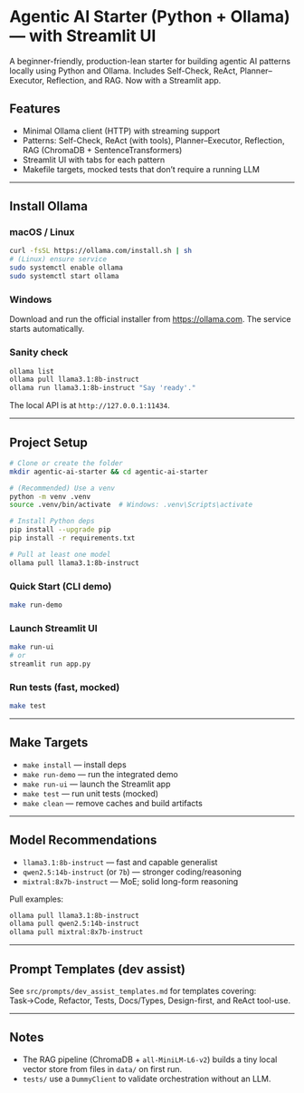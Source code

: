 # Agentic AI Starter (Python + Ollama) — with Streamlit UI

A beginner-friendly, production-lean starter for building agentic AI patterns locally using Python and Ollama.
Includes Self-Check, ReAct, Planner–Executor, Reflection, and RAG. Now with a Streamlit app.

## Features
- Minimal Ollama client (HTTP) with streaming support
- Patterns: Self-Check, ReAct (with tools), Planner–Executor, Reflection, RAG (ChromaDB + SentenceTransformers)
- Streamlit UI with tabs for each pattern
- Makefile targets, mocked tests that don’t require a running LLM

---

## Install Ollama

### macOS / Linux
```bash
curl -fsSL https://ollama.com/install.sh | sh
# (Linux) ensure service
sudo systemctl enable ollama
sudo systemctl start ollama
```

### Windows
Download and run the official installer from https://ollama.com. The service starts automatically.

### Sanity check
```bash
ollama list
ollama pull llama3.1:8b-instruct
ollama run llama3.1:8b-instruct "Say 'ready'."
```
The local API is at `http://127.0.0.1:11434`.

---

## Project Setup
```bash
# Clone or create the folder
mkdir agentic-ai-starter && cd agentic-ai-starter

# (Recommended) Use a venv
python -m venv .venv
source .venv/bin/activate  # Windows: .venv\Scripts\activate

# Install Python deps
pip install --upgrade pip
pip install -r requirements.txt

# Pull at least one model
ollama pull llama3.1:8b-instruct
```

### Quick Start (CLI demo)
```bash
make run-demo
```

### Launch Streamlit UI
```bash
make run-ui
# or
streamlit run app.py
```

### Run tests (fast, mocked)
```bash
make test
```

---

## Make Targets
- `make install` — install deps
- `make run-demo` — run the integrated demo
- `make run-ui` — launch the Streamlit app
- `make test` — run unit tests (mocked)
- `make clean` — remove caches and build artifacts

---

## Model Recommendations
- `llama3.1:8b-instruct` — fast and capable generalist
- `qwen2.5:14b-instruct` (or `7b`) — stronger coding/reasoning
- `mixtral:8x7b-instruct` — MoE; solid long-form reasoning

Pull examples:
```bash
ollama pull llama3.1:8b-instruct
ollama pull qwen2.5:14b-instruct
ollama pull mixtral:8x7b-instruct
```

---

## Prompt Templates (dev assist)
See `src/prompts/dev_assist_templates.md` for templates covering: Task→Code, Refactor, Tests, Docs/Types, Design-first, and ReAct tool-use.

---

## Notes
- The RAG pipeline (ChromaDB + `all-MiniLM-L6-v2`) builds a tiny local vector store from files in `data/` on first run.
- `tests/` use a `DummyClient` to validate orchestration without an LLM.
